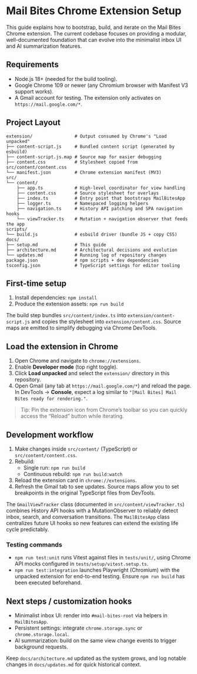 # Mail Bites Chrome Extension Setup

This guide explains how to bootstrap, build, and iterate on the Mail Bites Chrome extension. The current codebase focuses on providing a modular, well-documented foundation that can evolve into the minimalist inbox UI and AI summarization features.

## Requirements
- Node.js 18+ (needed for the build tooling).
- Google Chrome 109 or newer (any Chromium browser with Manifest V3 support works).
- A Gmail account for testing. The extension only activates on `https://mail.google.com/*`.

## Project Layout
```
extension/                # Output consumed by Chrome's "Load unpacked"
├── content-script.js     # Bundled content script (generated by esbuild)
├── content-script.js.map # Source map for easier debugging
├── content.css           # Stylesheet copied from src/content/content.css
└── manifest.json         # Chrome extension manifest (MV3)
src/
└── content/
    ├── app.ts            # High-level coordinator for view handling
    ├── content.css       # Source stylesheet for overlays
    ├── index.ts          # Entry point that bootstraps MailBitesApp
    ├── logger.ts         # Namespaced logging helpers
    ├── navigation.ts     # History API patching and SPA navigation hooks
    └── viewTracker.ts    # Mutation + navigation observer that feeds the app
scripts/
└── build.js              # esbuild driver (bundle JS + copy CSS)
docs/
├── setup.md              # This guide
├── architecture.md       # Architectural decisions and evolution
└── updates.md            # Running log of repository changes
package.json              # npm scripts + dev dependencies
tsconfig.json             # TypeScript settings for editor tooling
```

## First-time setup
1. Install dependencies: `npm install`
2. Produce the extension assets: `npm run build`

The build step bundles `src/content/index.ts` into `extension/content-script.js` and copies the stylesheet into `extension/content.css`. Source maps are emitted to simplify debugging via Chrome DevTools.

## Load the extension in Chrome
1. Open Chrome and navigate to `chrome://extensions`.
2. Enable **Developer mode** (top right toggle).
3. Click **Load unpacked** and select the `extension/` directory in this repository.
4. Open Gmail (any tab at `https://mail.google.com/*`) and reload the page. In DevTools → **Console**, expect a log similar to `"[Mail Bites] Mail Bites ready for rendering."`.

> Tip: Pin the extension icon from Chrome’s toolbar so you can quickly access the “Reload” button while iterating.

## Development workflow
1. Make changes inside `src/content/` (TypeScript) or `src/content/content.css`.
2. Rebuild:
   - Single run: `npm run build`
   - Continuous rebuild: `npm run build:watch`
3. Reload the extension card in `chrome://extensions`.
4. Refresh the Gmail tab to see updates. Source maps allow you to set breakpoints in the original TypeScript files from DevTools.

The `GmailViewTracker` class (documented in `src/content/viewTracker.ts`) combines History API hooks with a MutationObserver to reliably detect inbox, search, and conversation transitions. The `MailBitesApp` class centralizes future UI hooks so new features can extend the existing life cycle predictably.

### Testing commands
- `npm run test:unit` runs Vitest against files in `tests/unit/`, using Chrome API mocks configured in `tests/setup/vitest.setup.ts`.
- `npm run test:integration` launches Playwright (Chromium) with the unpacked extension for end-to-end testing. Ensure `npm run build` has been executed beforehand.

## Next steps / customization hooks
- Minimalist inbox UI: render into `#mail-bites-root` via helpers in `MailBitesApp`.
- Persistent settings: integrate `chrome.storage.sync` or `chrome.storage.local`.
- AI summarization: build on the same view change events to trigger background requests.

Keep `docs/architecture.md` updated as the system grows, and log notable changes in `docs/updates.md` for quick historical context.
